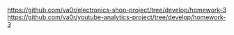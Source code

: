 https://github.com/va0r/electronics-shop-project/tree/develop/homework-3
https://github.com/va0r/youtube-analytics-project/tree/develop/homework-3
